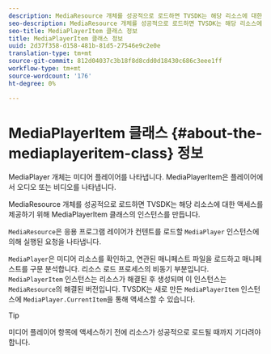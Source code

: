 ```yaml
---
description: MediaResource 개체를 성공적으로 로드하면 TVSDK는 해당 리소스에 대한 액세스를 제공하기 위해 MediaPlayerItem 클래스의 인스턴스를 만듭니다.
seo-description: MediaResource 개체를 성공적으로 로드하면 TVSDK는 해당 리소스에 대한 액세스를 제공하기 위해 MediaPlayerItem 클래스의 인스턴스를 만듭니다.
seo-title: MediaPlayerItem 클래스 정보
title: MediaPlayerItem 클래스 정보
uuid: 2d37f358-d158-481b-81d5-27546e9c2e0e
translation-type: tm+mt
source-git-commit: 812d04037c3b18f8d8cdd0d18430c686c3eee1ff
workflow-type: tm+mt
source-wordcount: '176'
ht-degree: 0%

---
```



# MediaPlayerItem 클래스 {#about-the-mediaplayeritem-class} 정보

MediaPlayer 개체는 미디어 플레이어를 나타냅니다. MediaPlayerItem은 플레이어에서 오디오 또는 비디오를 나타냅니다.

MediaResource 개체를 성공적으로 로드하면 TVSDK는 해당 리소스에 대한 액세스를 제공하기 위해 MediaPlayerItem 클래스의 인스턴스를 만듭니다.

`MediaResource`은 응용 프로그램 레이어가 컨텐트를 로드할 `MediaPlayer` 인스턴스에 의해 실행된 요청을 나타냅니다.

`MediaPlayer`은 미디어 리소스를 확인하고, 연관된 매니페스트 파일을 로드하고 매니페스트를 구문 분석합니다. 리소스 로드 프로세스의 비동기 부분입니다. `MediaPlayerItem` 인스턴스는 리소스가 해결된 후 생성되며 이 인스턴스는 `MediaResource`의 해결된 버전입니다. TVSDK는 새로 만든 `MediaPlayerItem` 인스턴스에 `MediaPlayer.CurrentItem`을 통해 액세스할 수 있습니다.

>[!TIP]
>
>미디어 플레이어 항목에 액세스하기 전에 리소스가 성공적으로 로드될 때까지 기다려야 합니다.